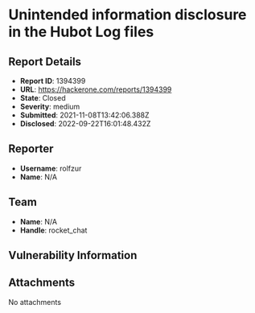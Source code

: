 # Unintended information disclosure in the Hubot Log files

## Report Details
- **Report ID**: 1394399
- **URL**: https://hackerone.com/reports/1394399
- **State**: Closed
- **Severity**: medium
- **Submitted**: 2021-11-08T13:42:06.388Z
- **Disclosed**: 2022-09-22T16:01:48.432Z

## Reporter
- **Username**: rolfzur
- **Name**: N/A

## Team
- **Name**: N/A
- **Handle**: rocket_chat

## Vulnerability Information


## Attachments
No attachments

